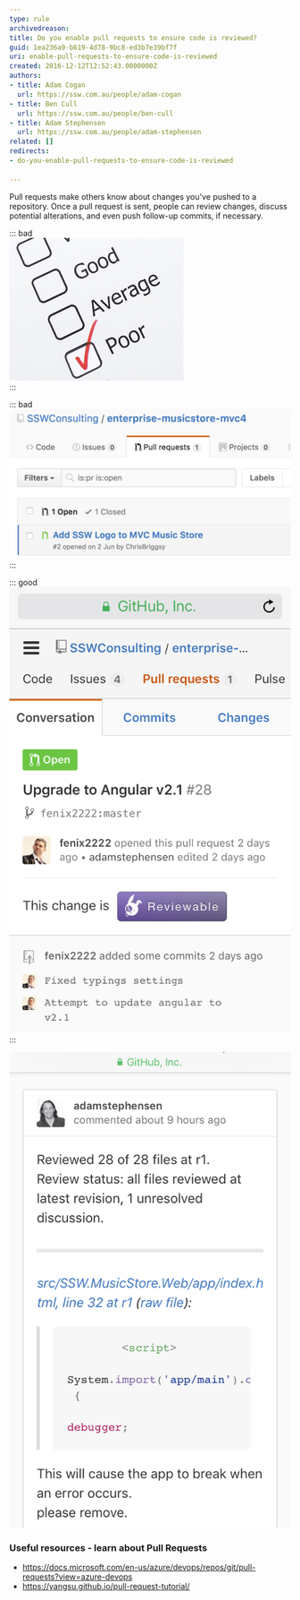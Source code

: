 ```yaml
---
type: rule
archivedreason: 
title: Do you enable pull requests to ensure code is reviewed?
guid: 1ea236a9-b619-4d78-9bc8-ed3b7e39bf7f
uri: enable-pull-requests-to-ensure-code-is-reviewed
created: 2016-12-12T12:52:43.0000000Z
authors:
- title: Adam Cogan
  url: https://ssw.com.au/people/adam-cogan
- title: Ben Cull
  url: https://ssw.com.au/people/ben-cull
- title: Adam Stephensen
  url: https://ssw.com.au/people/adam-stephensen
related: []
redirects:
- do-you-enable-pull-requests-to-ensure-code-is-reviewed

---
```


Pull requests make others know about changes you've pushed to a repository. Once a pull request is sent, people can review changes, discuss potential alterations, and even push follow-up commits, if necessary.

::: bad  
![Figure: Bad example - Every developer commits to the master branch, code is not reviewed, and code quality is poor](github-pullrequest-bad-2.png)  
:::

::: bad  
![Figure: Bad example - Use the out of the box pull requests to ensure all code is reviewed](github-pullrequest-bad.png)  
:::

<!--endintro-->

::: good  
![Figure: Good example - Use the plugin "Reviewable". Reviewable improves pull requests and code reviews with a powerful UI and easy code commenting. See the Reviewable icon above](github-pullrequest-1.png)  
:::

![Figure: See how easy it is to see the code rejected](github-pullrequest-2.png)  

### Useful resources - learn about Pull Requests

- https://docs.microsoft.com/en-us/azure/devops/repos/git/pull-requests?view=azure-devops
- https://yangsu.github.io/pull-request-tutorial/
